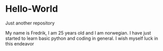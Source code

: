 # Hello-World
Just another repository

My name is Fredrik, I am 25 years old and I am norwegian. I have just started to learn basic python and coding in general. I wish myself luck in this endeavor
